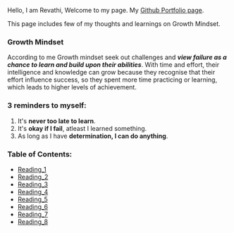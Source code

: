 Hello, I am Revathi, Welcome to my page. My [Github Portfolio page](https://github.com/revathisrie). 

This page includes few of my thoughts and learnings on Growth Mindset.

### Growth Mindset

According to me Growth mindset seek out challenges and *__view failure as a chance to learn and build upon their abilities__*. With time and effort, their intelligence and knowledge can grow because they recognise that their effort influence success, so they spent more time practicing or learning, which leads to higher levels of achievement.

### 3 reminders to myself:	

1. It's **never too late to learn**.
2. It's **okay if I fail**, atleast I learned something.
3. As long as I have __determination, I can do anything__.

### Table of Contents:
- [Reading_1](Read_01.md)
- [Reading_2](READ_02.md)
- [Reading_3](READ_03.md)
- [Reading_4]()
- [Reading_5]()
- [Reading_6]()
- [Reading_7]()
- [Reading_8]()

